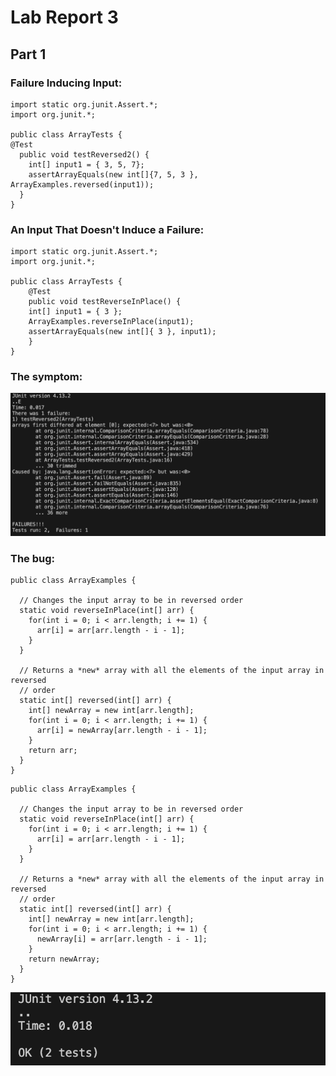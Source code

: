 # Lab Report 3
## Part 1

### Failure Inducing Input:
```
import static org.junit.Assert.*;
import org.junit.*;

public class ArrayTests {
@Test
  public void testReversed2() {
    int[] input1 = { 3, 5, 7};
    assertArrayEquals(new int[]{7, 5, 3 }, ArrayExamples.reversed(input1));
  }
}
```

### An Input That Doesn't Induce a Failure:
```
import static org.junit.Assert.*;
import org.junit.*;

public class ArrayTests {
	@Test 
	public void testReverseInPlace() {
    int[] input1 = { 3 };
    ArrayExamples.reverseInPlace(input1);
    assertArrayEquals(new int[]{ 3 }, input1);
	}
}
```
### The symptom:
![Screenshot](https://github.com/Arushasatybay/cse15l-lab-reports/blob/main/Screenshot%202024-02-10%20at%206.06.43%20PM.png?raw=true)

### The bug:
```
public class ArrayExamples {

  // Changes the input array to be in reversed order
  static void reverseInPlace(int[] arr) {
    for(int i = 0; i < arr.length; i += 1) {
      arr[i] = arr[arr.length - i - 1];
    }
  }

  // Returns a *new* array with all the elements of the input array in reversed
  // order
  static int[] reversed(int[] arr) {
    int[] newArray = new int[arr.length];
    for(int i = 0; i < arr.length; i += 1) {
      arr[i] = newArray[arr.length - i - 1];
    }
    return arr;
  }
}
```

```
public class ArrayExamples {

  // Changes the input array to be in reversed order
  static void reverseInPlace(int[] arr) {
    for(int i = 0; i < arr.length; i += 1) {
      arr[i] = arr[arr.length - i - 1];
    }
  }

  // Returns a *new* array with all the elements of the input array in reversed
  // order
  static int[] reversed(int[] arr) {
    int[] newArray = new int[arr.length];
    for(int i = 0; i < arr.length; i += 1) {
      newArray[i] = arr[arr.length - i - 1];
    }
    return newArray;
  }
}
```
![PassedTests](https://github.com/Arushasatybay/cse15l-lab-reports/blob/main/Screenshot%202024-02-10%20at%206.15.20%20PM.png?raw=true)


